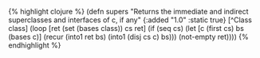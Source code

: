 {% highlight clojure %}
(defn supers
  "Returns the immediate and indirect superclasses and interfaces of c, if any"
  {:added "1.0"
   :static true}
  [^Class class]
  (loop [ret (set (bases class)) cs ret]
    (if (seq cs)
      (let [c (first cs) bs (bases c)]
        (recur (into1 ret bs) (into1 (disj cs c) bs)))
      (not-empty ret))))
{% endhighlight %}
